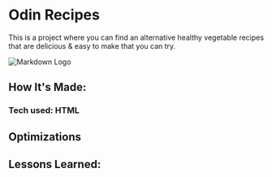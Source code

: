 # Odin Recipes

This is a project where you can find an alternative healthy vegetable recipes that are delicious & easy to make that you can try.

![Markdown Logo](<https://www.allrecipes.com/thmb/VnIxvnQ8nY6Rb6pBeoix_4ayqvw=/364x242/filters:no_upscale():max_bytes(150000):strip_icc():format(webp)/ar_defaultPlaceHolderImage-01ff595bb5c043819991b30b49bbb057.png>)

## How It's Made:

### Tech used: HTML

<!-- Answer once down later -->

## Optimizations

## Lessons Learned:
